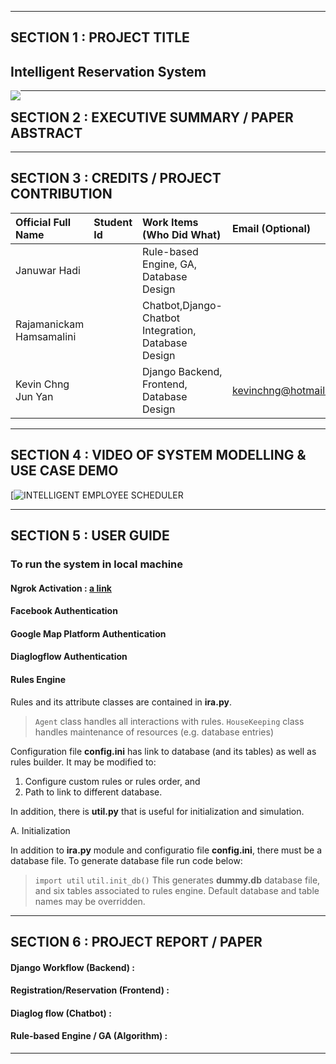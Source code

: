 
---

## SECTION 1 : PROJECT TITLE
## Intelligent Reservation System

<img src="Title2.jpg"
     style="float: left; margin-right: 0px;" />

---
## SECTION 2 : EXECUTIVE SUMMARY / PAPER ABSTRACT


---
## SECTION 3 : CREDITS / PROJECT CONTRIBUTION

| Official Full Name  | Student Id | Work Items (Who Did What) | Email (Optional) |
| :------------ |:----------------| :-----|:----------------|
| Januwar Hadi |  |Rule-based Engine, GA, Database Design |  |
| Rajamanickam Hamsamalini |  |Chatbot,Django-Chatbot Integration, Database Design | |
| Kevin Chng Jun Yan |   |Django Backend, Frontend, Database Design | kevinchng@hotmail.com |

---
## SECTION 4 : VIDEO OF SYSTEM MODELLING & USE CASE DEMO

[![INTELLIGENT EMPLOYEE SCHEDULER]()

---
## SECTION 5 : USER GUIDE


### To run the system in local machine
#### Ngrok Activation : [a link](https://github.com/user/repo/blob/branch/ngrok.md)

#### Facebook Authentication

#### Google Map Platform Authentication

#### Diaglogflow Authentication

#### Rules Engine

Rules and its attribute classes are contained in **ira.py**. 
> `Agent` class handles all interactions with rules.
> `HouseKeeping` class handles maintenance of resources (e.g. database entries)

Configuration file **config.ini** has link to database (and its tables) as well as rules builder. 
It may be modified to: 
1. Configure custom rules or rules order, and
2. Path to link to different database. 

In addition, there is **util.py** that is useful for initialization and simulation.

A. Initialization

In addition to **ira.py** module and configuratio file **config.ini**, there must be a database file. 
To generate database file run code below: 
>`import util`
>`util.init_db()`
This generates **dummy.db** database file, and six tables associated to rules engine. 
Default database and table names may be overridden. 

---
## SECTION 6 : PROJECT REPORT / PAPER

#### Django Workflow (Backend) :

#### Registration/Reservation (Frontend) :

#### Diaglog flow (Chatbot) :

#### Rule-based Engine / GA (Algorithm) :

---
